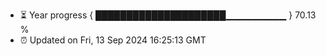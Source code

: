 - ⏳ Year progress { █████████████████████▁▁▁▁▁▁▁▁▁ } 70.13 %
- ⏰ Updated on Fri, 13 Sep 2024 16:25:13 GMT

